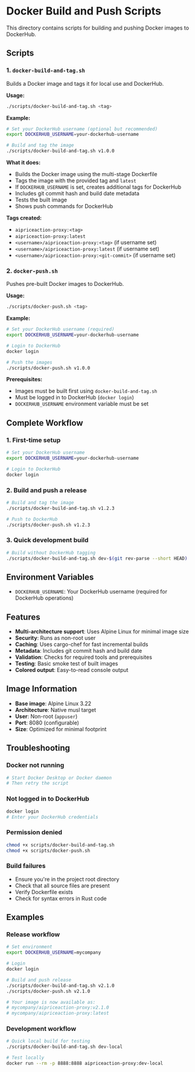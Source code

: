 # Docker Build and Push Scripts

This directory contains scripts for building and pushing Docker images to DockerHub.

## Scripts

### 1. `docker-build-and-tag.sh`

Builds a Docker image and tags it for local use and DockerHub.

**Usage:**
```bash
./scripts/docker-build-and-tag.sh <tag>
```

**Example:**
```bash
# Set your DockerHub username (optional but recommended)
export DOCKERHUB_USERNAME=your-dockerhub-username

# Build and tag the image
./scripts/docker-build-and-tag.sh v1.0.0
```

**What it does:**
- Builds the Docker image using the multi-stage Dockerfile
- Tags the image with the provided tag and `latest`
- If `DOCKERHUB_USERNAME` is set, creates additional tags for DockerHub
- Includes git commit hash and build date metadata
- Tests the built image
- Shows push commands for DockerHub

**Tags created:**
- `aipriceaction-proxy:<tag>`
- `aipriceaction-proxy:latest`
- `<username>/aipriceaction-proxy:<tag>` (if username set)
- `<username>/aipriceaction-proxy:latest` (if username set)
- `<username>/aipriceaction-proxy:<git-commit>` (if username set)

### 2. `docker-push.sh`

Pushes pre-built Docker images to DockerHub.

**Usage:**
```bash
./scripts/docker-push.sh <tag>
```

**Example:**
```bash
# Set your DockerHub username (required)
export DOCKERHUB_USERNAME=your-dockerhub-username

# Login to DockerHub
docker login

# Push the images
./scripts/docker-push.sh v1.0.0
```

**Prerequisites:**
- Images must be built first using `docker-build-and-tag.sh`
- Must be logged in to DockerHub (`docker login`)
- `DOCKERHUB_USERNAME` environment variable must be set

## Complete Workflow

### 1. First-time setup
```bash
# Set your DockerHub username
export DOCKERHUB_USERNAME=your-dockerhub-username

# Login to DockerHub
docker login
```

### 2. Build and push a release
```bash
# Build and tag the image
./scripts/docker-build-and-tag.sh v1.2.3

# Push to DockerHub
./scripts/docker-push.sh v1.2.3
```

### 3. Quick development build
```bash
# Build without DockerHub tagging
./scripts/docker-build-and-tag.sh dev-$(git rev-parse --short HEAD)
```

## Environment Variables

- `DOCKERHUB_USERNAME`: Your DockerHub username (required for DockerHub operations)

## Features

- **Multi-architecture support**: Uses Alpine Linux for minimal image size
- **Security**: Runs as non-root user
- **Caching**: Uses cargo-chef for fast incremental builds
- **Metadata**: Includes git commit hash and build date
- **Validation**: Checks for required tools and prerequisites
- **Testing**: Basic smoke test of built images
- **Colored output**: Easy-to-read console output

## Image Information

- **Base image**: Alpine Linux 3.22
- **Architecture**: Native musl target
- **User**: Non-root (`appuser`)
- **Port**: 8080 (configurable)
- **Size**: Optimized for minimal footprint

## Troubleshooting

### Docker not running
```bash
# Start Docker Desktop or Docker daemon
# Then retry the script
```

### Not logged in to DockerHub
```bash
docker login
# Enter your DockerHub credentials
```

### Permission denied
```bash
chmod +x scripts/docker-build-and-tag.sh
chmod +x scripts/docker-push.sh
```

### Build failures
- Ensure you're in the project root directory
- Check that all source files are present
- Verify Dockerfile exists
- Check for syntax errors in Rust code

## Examples

### Release workflow
```bash
# Set environment
export DOCKERHUB_USERNAME=mycompany

# Login
docker login

# Build and push release
./scripts/docker-build-and-tag.sh v2.1.0
./scripts/docker-push.sh v2.1.0

# Your image is now available as:
# mycompany/aipriceaction-proxy:v2.1.0
# mycompany/aipriceaction-proxy:latest
```

### Development workflow  
```bash
# Quick local build for testing
./scripts/docker-build-and-tag.sh dev-local

# Test locally
docker run --rm -p 8888:8888 aipriceaction-proxy:dev-local
```